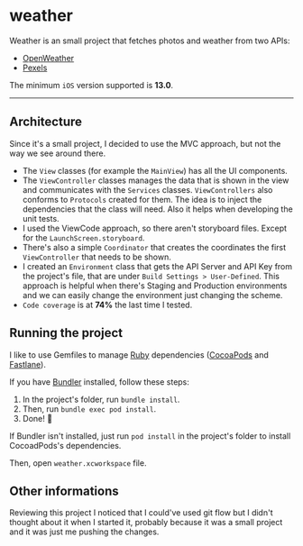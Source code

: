 # weather

Weather is an small project that fetches photos and weather from two APIs:
 - [OpenWeather](https://openweathermap.org/api)
 - [Pexels](https://www.pexels.com/api/)

The minimum `iOS` version supported is **13.0**.

---

## Architecture

Since it's a small project, I decided to use the MVC approach, but not the way we see around there.

 - The `View` classes (for example the `MainView`) has all the UI components.
 - The `ViewController` classes manages the data that is shown in the view and communicates with the `Services` classes. `ViewControllers` also conforms to `Protocols` created for them. The idea is to inject the dependencies that the class will need. Also it helps when developing the unit tests.
 - I used the ViewCode approach, so there aren't storyboard files. Except for the `LaunchScreen.storyboard`.
 - There's also a simple `Coordinator` that creates the coordinates the first `ViewController` that needs to be shown.
 - I created an `Environment` class that gets the API Server and API Key from the project's file, that are under `Build Settings > User-Defined`. This approach is helpful when there's Staging and Production environments and we can easily change the environment just changing the scheme.
 - `Code coverage` is at **74%** the last time I tested.

## Running the project

I like to use Gemfiles to manage [Ruby](https://www.ruby-lang.org/en/) dependencies ([CocoaPods](https://cocoapods.org/) and [Fastlane](https://fastlane.tools/)).

If you have [Bundler](https://bundler.io/) installed, follow these steps:
 1. In the project's folder, run `bundle install`.
 2. Then, run `bundle exec pod install`.
 3. Done! 🎉

If Bundler isn't installed, just run `pod install` in the project's folder to install CocoadPods's dependencies.

Then, open `weather.xcworkspace` file.

## Other informations

Reviewing this project I noticed that I could've used git flow but I didn't thought about it when I started it, probably because it was a small project and it was just me pushing the changes.
